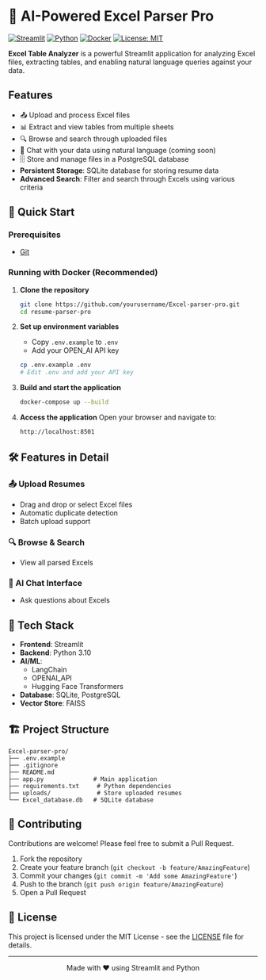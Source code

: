 # 📄 AI-Powered Excel Parser Pro

[![Streamlit](https://static.streamlit.io/badges/streamlit_badge_black_white.svg)](https://streamlit.io/)
[![Python](https://img.shields.io/badge/python-3.10%2B-blue.svg)](https://www.python.org/)
[![Docker](https://img.shields.io/badge/Docker-2CA5E0?style=flat&logo=docker&logoColor=white)](https://www.docker.com/)
[![License: MIT](https://img.shields.io/badge/License-MIT-yellow.svg)](https://opensource.org/licenses/MIT)

**Excel Table Analyzer** is a powerful Streamlit application for analyzing Excel files, extracting tables, and enabling natural language queries against your data.

## Features

- 📤 Upload and process Excel files
- 📊 Extract and view tables from multiple sheets
- 🔍 Browse and search through uploaded files
- 💬 Chat with your data using natural language (coming soon)
- 🗄️ Store and manage files in a PostgreSQL database
- **Persistent Storage**: SQLite database for storing resume data
- **Advanced Search**: Filter and search through Excels using various criteria

## 🚀 Quick Start

### Prerequisites


- [Git](https://git-scm.com/)

### Running with Docker (Recommended)

1. **Clone the repository**
   ```bash
   git clone https://github.com/yourusername/Excel-parser-pro.git
   cd resume-parser-pro
   ```

2. **Set up environment variables**
   - Copy `.env.example` to `.env`
   - Add your OPEN_AI API key
   ```bash
   cp .env.example .env
   # Edit .env and add your API key
   ```

3. **Build and start the application**
   ```bash
   docker-compose up --build
   ```

4. **Access the application**
   Open your browser and navigate to:
   ```
   http://localhost:8501
   ```

## 🛠️ Features in Detail

### 📤 Upload Resumes
- Drag and drop or select Excel files
- Automatic duplicate detection
- Batch upload support

### 🔍 Browse & Search
- View all parsed Excels


### 💬 AI Chat Interface
- Ask questions about Excels

## 🧩 Tech Stack

- **Frontend**: Streamlit
- **Backend**: Python 3.10
- **AI/ML**: 
  - LangChain
  - OPENAI_API
  - Hugging Face Transformers
- **Database**: SQLite, PostgreSQL
- **Vector Store**: FAISS


## 🏗️ Project Structure

```
Excel-parser-pro/
├── .env.example
├── .gitignore
├── README.md
├── app.py              # Main application
├── requirements.txt     # Python dependencies
├── uploads/             # Store uploaded resumes
└── Excel_database.db   # SQLite database
```


## 🤝 Contributing

Contributions are welcome! Please feel free to submit a Pull Request.

1. Fork the repository
2. Create your feature branch (`git checkout -b feature/AmazingFeature`)
3. Commit your changes (`git commit -m 'Add some AmazingFeature'`)
4. Push to the branch (`git push origin feature/AmazingFeature`)
5. Open a Pull Request

## 📄 License

This project is licensed under the MIT License - see the [LICENSE](LICENSE) file for details.

---

<div align="center">
  Made with ❤️ using Streamlit and Python
</div>
